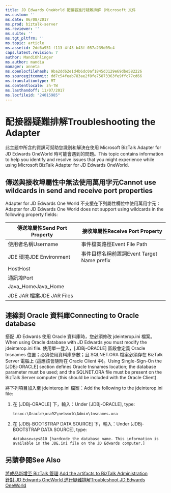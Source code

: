 ```yaml
---
title: JD Edwards OneWorld 配接器進行疑難排解 |Microsoft 文件
ms.custom: ''
ms.date: 06/08/2017
ms.prod: biztalk-server
ms.reviewer: ''
ms.suite: ''
ms.tgt_pltfrm: ''
ms.topic: article
ms.assetid: 2dd6a951-f113-4f43-b43f-057a239d05c4
caps.latest.revision: 7
author: MandiOhlinger
ms.author: mandia
manager: anneta
ms.openlocfilehash: 9ba2dd62e1d4b6dc0af1845d3129e69dbe582226
ms.sourcegitcommit: dd7c54feab783ae2f8fe75873363fe9ffc77cd66
ms.translationtype: MT
ms.contentlocale: zh-TW
ms.lasthandoff: 11/07/2017
ms.locfileid: "24015985"
---
```

# <a name="troubleshooting-the-adapter"></a><span data-ttu-id="ea05c-102">配接器疑難排解</span><span class="sxs-lookup"><span data-stu-id="ea05c-102">Troubleshooting the Adapter</span></span>
<span data-ttu-id="ea05c-103">此主題中所含的資訊可幫助您識別和解決在使用 Microsoft BizTalk Adapter for JD Edwards OneWorld 時可能會遇到的問題。</span><span class="sxs-lookup"><span data-stu-id="ea05c-103">This topic contains information to help you identify and resolve issues that you might experience while using Microsoft BizTalk Adapter for JD Edwards OneWorld.</span></span>  
  
## <a name="cannot-use-wildcards-in-send-and-receive-port-properties"></a><span data-ttu-id="ea05c-104">傳送與接收埠屬性中無法使用萬用字元</span><span class="sxs-lookup"><span data-stu-id="ea05c-104">Cannot use wildcards in send and receive port properties</span></span>  
 <span data-ttu-id="ea05c-105">Adapter for JD Edwards One World 不支援在下列屬性欄位中使用萬用字元：</span><span class="sxs-lookup"><span data-stu-id="ea05c-105">Adapter for JD Edwards One World does not support using wildcards in the following property fields:</span></span>  
  
|<span data-ttu-id="ea05c-106">傳送埠屬性</span><span class="sxs-lookup"><span data-stu-id="ea05c-106">Send Port Property</span></span>|<span data-ttu-id="ea05c-107">接收埠屬性</span><span class="sxs-lookup"><span data-stu-id="ea05c-107">Receive Port Property</span></span>|  
|------------------------|---------------------------|  
|<span data-ttu-id="ea05c-108">使用者名稱</span><span class="sxs-lookup"><span data-stu-id="ea05c-108">Username</span></span>|<span data-ttu-id="ea05c-109">事件檔案路徑</span><span class="sxs-lookup"><span data-stu-id="ea05c-109">Event File Path</span></span>|  
|<span data-ttu-id="ea05c-110">JDE 環境</span><span class="sxs-lookup"><span data-stu-id="ea05c-110">JDE Environment</span></span>|<span data-ttu-id="ea05c-111">事件目標名稱前置詞</span><span class="sxs-lookup"><span data-stu-id="ea05c-111">Event Target Name prefix</span></span>|  
|<span data-ttu-id="ea05c-112">Host</span><span class="sxs-lookup"><span data-stu-id="ea05c-112">Host</span></span>||  
|<span data-ttu-id="ea05c-113">通訊埠</span><span class="sxs-lookup"><span data-stu-id="ea05c-113">Port</span></span>||  
|<span data-ttu-id="ea05c-114">Java_Home</span><span class="sxs-lookup"><span data-stu-id="ea05c-114">Java_Home</span></span>||  
|<span data-ttu-id="ea05c-115">JDE JAR 檔案</span><span class="sxs-lookup"><span data-stu-id="ea05c-115">JDE JAR Files</span></span>||  
  
## <a name="connecting-to-oracle-database"></a><span data-ttu-id="ea05c-116">連線到 Oracle 資料庫</span><span class="sxs-lookup"><span data-stu-id="ea05c-116">Connecting to Oracle database</span></span>  
 <span data-ttu-id="ea05c-117">搭配 JD Edwards 使用 Oracle 資料庫時，您必須修改 jdeinterop.ini 檔案。</span><span class="sxs-lookup"><span data-stu-id="ea05c-117">When using Oracle database with JD Edwards you must modify the jdeinterop.ini file.</span></span> <span data-ttu-id="ea05c-118">使用單一登入，[JDBj-ORACLE] 區段會定義 Oracle tnsnames 位置；必須使用資料庫參數；且 SQLNET.ORA 檔案必須存在 BizTalk Server 電腦上 (這應該會隨附在 Oracle Client 中)。</span><span class="sxs-lookup"><span data-stu-id="ea05c-118">Using Single-Sign-On the [JDBj-ORACLE] section defines Oracle tnsnames location; the database parameter must be used; and the SQLNET.ORA file must be present on the BizTalk Server computer (this should be included with the Oracle Client).</span></span>  
  
 <span data-ttu-id="ea05c-119">將下列項目加入至 jdeinterop.ini 檔案：</span><span class="sxs-lookup"><span data-stu-id="ea05c-119">Add the following to the jdeinterop.ini file:</span></span>  
  
1.  <span data-ttu-id="ea05c-120">在 [JDBj-ORACLE] 下，輸入：</span><span class="sxs-lookup"><span data-stu-id="ea05c-120">Under [JDBj-ORACLE], type:</span></span>  
  
    ```  
    tns=c:\Oracle\ora92\network\Admin\tnsnames.ora  
    ```  
  
2.  <span data-ttu-id="ea05c-121">在 [JDBj-BOOTSTRAP DATA SOURCE] 下，輸入：</span><span class="sxs-lookup"><span data-stu-id="ea05c-121">Under [JDBj-BOOTSTRAP DATA SOURCE], type:</span></span>  
  
    ```  
    database=sys810 [hardcode the database name. This information is available in the JDE.ini file on the JD Edwards computer.]  
    ```  
  
## <a name="see-also"></a><span data-ttu-id="ea05c-122">另請參閱</span><span class="sxs-lookup"><span data-stu-id="ea05c-122">See Also</span></span>  
 <span data-ttu-id="ea05c-123">[將成品新增至 BizTalk 管理](../core/adding-biztalk-adapter-for-jd-edwards-oneworld.md)   </span><span class="sxs-lookup"><span data-stu-id="ea05c-123">[Add the artifacts to BizTalk Administration](../core/adding-biztalk-adapter-for-jd-edwards-oneworld.md)   </span></span>  
 [<span data-ttu-id="ea05c-124">針對 JD Edwards OneWorld 進行疑難排解</span><span class="sxs-lookup"><span data-stu-id="ea05c-124">Troubleshoot JD Edwards OneWorld</span></span>](../core/troubleshooting-jd-edwards-oneworld.md)